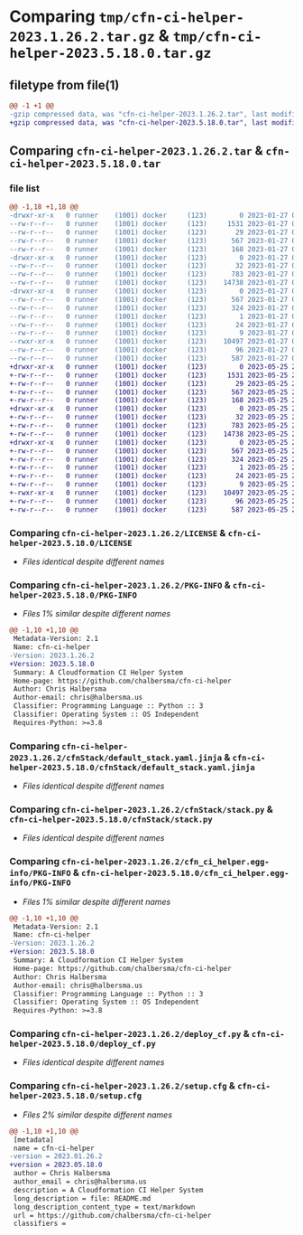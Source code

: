 # Comparing `tmp/cfn-ci-helper-2023.1.26.2.tar.gz` & `tmp/cfn-ci-helper-2023.5.18.0.tar.gz`

## filetype from file(1)

```diff
@@ -1 +1 @@
-gzip compressed data, was "cfn-ci-helper-2023.1.26.2.tar", last modified: Fri Jan 27 00:52:39 2023, max compression
+gzip compressed data, was "cfn-ci-helper-2023.5.18.0.tar", last modified: Thu May 25 21:42:14 2023, max compression
```

## Comparing `cfn-ci-helper-2023.1.26.2.tar` & `cfn-ci-helper-2023.5.18.0.tar`

### file list

```diff
@@ -1,18 +1,18 @@
-drwxr-xr-x   0 runner    (1001) docker     (123)        0 2023-01-27 00:52:39.487297 cfn-ci-helper-2023.1.26.2/
--rw-r--r--   0 runner    (1001) docker     (123)     1531 2023-01-27 00:52:23.000000 cfn-ci-helper-2023.1.26.2/LICENSE
--rw-r--r--   0 runner    (1001) docker     (123)       29 2023-01-27 00:52:23.000000 cfn-ci-helper-2023.1.26.2/MANIFEST.in
--rw-r--r--   0 runner    (1001) docker     (123)      567 2023-01-27 00:52:39.487297 cfn-ci-helper-2023.1.26.2/PKG-INFO
--rw-r--r--   0 runner    (1001) docker     (123)      168 2023-01-27 00:52:23.000000 cfn-ci-helper-2023.1.26.2/README.md
-drwxr-xr-x   0 runner    (1001) docker     (123)        0 2023-01-27 00:52:39.483297 cfn-ci-helper-2023.1.26.2/cfnStack/
--rw-r--r--   0 runner    (1001) docker     (123)       32 2023-01-27 00:52:23.000000 cfn-ci-helper-2023.1.26.2/cfnStack/__init__.py
--rw-r--r--   0 runner    (1001) docker     (123)      783 2023-01-27 00:52:23.000000 cfn-ci-helper-2023.1.26.2/cfnStack/default_stack.yaml.jinja
--rw-r--r--   0 runner    (1001) docker     (123)    14738 2023-01-27 00:52:23.000000 cfn-ci-helper-2023.1.26.2/cfnStack/stack.py
-drwxr-xr-x   0 runner    (1001) docker     (123)        0 2023-01-27 00:52:39.487297 cfn-ci-helper-2023.1.26.2/cfn_ci_helper.egg-info/
--rw-r--r--   0 runner    (1001) docker     (123)      567 2023-01-27 00:52:39.000000 cfn-ci-helper-2023.1.26.2/cfn_ci_helper.egg-info/PKG-INFO
--rw-r--r--   0 runner    (1001) docker     (123)      324 2023-01-27 00:52:39.000000 cfn-ci-helper-2023.1.26.2/cfn_ci_helper.egg-info/SOURCES.txt
--rw-r--r--   0 runner    (1001) docker     (123)        1 2023-01-27 00:52:39.000000 cfn-ci-helper-2023.1.26.2/cfn_ci_helper.egg-info/dependency_links.txt
--rw-r--r--   0 runner    (1001) docker     (123)       24 2023-01-27 00:52:39.000000 cfn-ci-helper-2023.1.26.2/cfn_ci_helper.egg-info/requires.txt
--rw-r--r--   0 runner    (1001) docker     (123)        9 2023-01-27 00:52:39.000000 cfn-ci-helper-2023.1.26.2/cfn_ci_helper.egg-info/top_level.txt
--rwxr-xr-x   0 runner    (1001) docker     (123)    10497 2023-01-27 00:52:23.000000 cfn-ci-helper-2023.1.26.2/deploy_cf.py
--rw-r--r--   0 runner    (1001) docker     (123)       96 2023-01-27 00:52:23.000000 cfn-ci-helper-2023.1.26.2/pyproject.toml
--rw-r--r--   0 runner    (1001) docker     (123)      587 2023-01-27 00:52:39.487297 cfn-ci-helper-2023.1.26.2/setup.cfg
+drwxr-xr-x   0 runner    (1001) docker     (123)        0 2023-05-25 21:42:14.321302 cfn-ci-helper-2023.5.18.0/
+-rw-r--r--   0 runner    (1001) docker     (123)     1531 2023-05-25 21:41:57.000000 cfn-ci-helper-2023.5.18.0/LICENSE
+-rw-r--r--   0 runner    (1001) docker     (123)       29 2023-05-25 21:41:57.000000 cfn-ci-helper-2023.5.18.0/MANIFEST.in
+-rw-r--r--   0 runner    (1001) docker     (123)      567 2023-05-25 21:42:14.321302 cfn-ci-helper-2023.5.18.0/PKG-INFO
+-rw-r--r--   0 runner    (1001) docker     (123)      168 2023-05-25 21:41:57.000000 cfn-ci-helper-2023.5.18.0/README.md
+drwxr-xr-x   0 runner    (1001) docker     (123)        0 2023-05-25 21:42:14.317302 cfn-ci-helper-2023.5.18.0/cfnStack/
+-rw-r--r--   0 runner    (1001) docker     (123)       32 2023-05-25 21:41:57.000000 cfn-ci-helper-2023.5.18.0/cfnStack/__init__.py
+-rw-r--r--   0 runner    (1001) docker     (123)      783 2023-05-25 21:41:57.000000 cfn-ci-helper-2023.5.18.0/cfnStack/default_stack.yaml.jinja
+-rw-r--r--   0 runner    (1001) docker     (123)    14738 2023-05-25 21:41:57.000000 cfn-ci-helper-2023.5.18.0/cfnStack/stack.py
+drwxr-xr-x   0 runner    (1001) docker     (123)        0 2023-05-25 21:42:14.321302 cfn-ci-helper-2023.5.18.0/cfn_ci_helper.egg-info/
+-rw-r--r--   0 runner    (1001) docker     (123)      567 2023-05-25 21:42:14.000000 cfn-ci-helper-2023.5.18.0/cfn_ci_helper.egg-info/PKG-INFO
+-rw-r--r--   0 runner    (1001) docker     (123)      324 2023-05-25 21:42:14.000000 cfn-ci-helper-2023.5.18.0/cfn_ci_helper.egg-info/SOURCES.txt
+-rw-r--r--   0 runner    (1001) docker     (123)        1 2023-05-25 21:42:14.000000 cfn-ci-helper-2023.5.18.0/cfn_ci_helper.egg-info/dependency_links.txt
+-rw-r--r--   0 runner    (1001) docker     (123)       24 2023-05-25 21:42:14.000000 cfn-ci-helper-2023.5.18.0/cfn_ci_helper.egg-info/requires.txt
+-rw-r--r--   0 runner    (1001) docker     (123)        9 2023-05-25 21:42:14.000000 cfn-ci-helper-2023.5.18.0/cfn_ci_helper.egg-info/top_level.txt
+-rwxr-xr-x   0 runner    (1001) docker     (123)    10497 2023-05-25 21:41:57.000000 cfn-ci-helper-2023.5.18.0/deploy_cf.py
+-rw-r--r--   0 runner    (1001) docker     (123)       96 2023-05-25 21:41:57.000000 cfn-ci-helper-2023.5.18.0/pyproject.toml
+-rw-r--r--   0 runner    (1001) docker     (123)      587 2023-05-25 21:42:14.321302 cfn-ci-helper-2023.5.18.0/setup.cfg
```

### Comparing `cfn-ci-helper-2023.1.26.2/LICENSE` & `cfn-ci-helper-2023.5.18.0/LICENSE`

 * *Files identical despite different names*

### Comparing `cfn-ci-helper-2023.1.26.2/PKG-INFO` & `cfn-ci-helper-2023.5.18.0/PKG-INFO`

 * *Files 1% similar despite different names*

```diff
@@ -1,10 +1,10 @@
 Metadata-Version: 2.1
 Name: cfn-ci-helper
-Version: 2023.1.26.2
+Version: 2023.5.18.0
 Summary: A Cloudformation CI Helper System
 Home-page: https://github.com/chalbersma/cfn-ci-helper
 Author: Chris Halbersma
 Author-email: chris@halbersma.us
 Classifier: Programming Language :: Python :: 3
 Classifier: Operating System :: OS Independent
 Requires-Python: >=3.8
```

### Comparing `cfn-ci-helper-2023.1.26.2/cfnStack/default_stack.yaml.jinja` & `cfn-ci-helper-2023.5.18.0/cfnStack/default_stack.yaml.jinja`

 * *Files identical despite different names*

### Comparing `cfn-ci-helper-2023.1.26.2/cfnStack/stack.py` & `cfn-ci-helper-2023.5.18.0/cfnStack/stack.py`

 * *Files identical despite different names*

### Comparing `cfn-ci-helper-2023.1.26.2/cfn_ci_helper.egg-info/PKG-INFO` & `cfn-ci-helper-2023.5.18.0/cfn_ci_helper.egg-info/PKG-INFO`

 * *Files 1% similar despite different names*

```diff
@@ -1,10 +1,10 @@
 Metadata-Version: 2.1
 Name: cfn-ci-helper
-Version: 2023.1.26.2
+Version: 2023.5.18.0
 Summary: A Cloudformation CI Helper System
 Home-page: https://github.com/chalbersma/cfn-ci-helper
 Author: Chris Halbersma
 Author-email: chris@halbersma.us
 Classifier: Programming Language :: Python :: 3
 Classifier: Operating System :: OS Independent
 Requires-Python: >=3.8
```

### Comparing `cfn-ci-helper-2023.1.26.2/deploy_cf.py` & `cfn-ci-helper-2023.5.18.0/deploy_cf.py`

 * *Files identical despite different names*

### Comparing `cfn-ci-helper-2023.1.26.2/setup.cfg` & `cfn-ci-helper-2023.5.18.0/setup.cfg`

 * *Files 2% similar despite different names*

```diff
@@ -1,10 +1,10 @@
 [metadata]
 name = cfn-ci-helper
-version = 2023.01.26.2
+version = 2023.05.18.0
 author = Chris Halbersma
 author_email = chris@halbersma.us
 description = A Cloudformation CI Helper System
 long_description = file: README.md
 long_description_content_type = text/markdown
 url = https://github.com/chalbersma/cfn-ci-helper
 classifiers =
```

